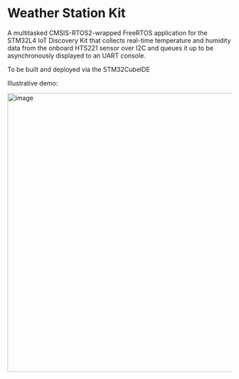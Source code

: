 # Weather Station Kit
A multitasked CMSIS-RTOS2-wrapped FreeRTOS application for the STM32L4 IoT Discovery Kit that collects real-time temperature and humidity data from the onboard HTS221 sensor over I2C and queues it up to be asynchronously displayed to an UART console.

To be built and deployed via the STM32CubeIDE

Illustrative demo:

<img width="626" alt="image" src="https://github.com/user-attachments/assets/63060a5b-d095-4e3a-b5fe-b69c5062d9e0" />

